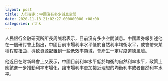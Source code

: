 ```yaml
---
layout: post
title: 人行專家：中國沒有多少減息空間
date: 2020-11-18 21:02:27.000000000 +08:00
categories: rthk
---
```


人民銀行金融研究所所長周誠君表示，目前沒有多少空間減息。中國證券報引述他在一個研討會上指出，中國目前市場利率水平低於自然利率均衡水平，或會帶來某種程度扭曲，導致資源配置到一些低效率領域，會產生一定程度道德風險。

他近日在財新峰會上又表示，中國目前利率水平低於均衡的自然利率水平，政策上應該進一步推動利率市場化，讓市場利率更加接近理想的均衡利率或者自然利率水平。
